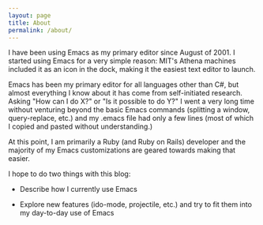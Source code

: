 ```yaml
---
layout: page
title: About
permalink: /about/
---
```


I have been using Emacs as my primary editor since August of 2001.  I started using Emacs for a very simple reason: MIT's Athena machines included it as an icon in the dock, making it the easiest text editor to launch.

Emacs has been my primary editor for all languages other than C#, but almost everything I know about it has come from self-initiated research.  Asking "How can I do X?" or "Is it possible to do Y?"  I went a very long time without venturing beyond the basic Emacs commands (splitting a window, query-replace, etc.) and my .emacs file had only a few lines (most of which I copied and pasted without understanding.)

At this point, I am primarily a Ruby (and Ruby on Rails) developer and the majority of my Emacs customizations are geared towards making that easier.

I hope to do two things with this blog:

* Describe how I currently use Emacs

* Explore new features (ido-mode, projectile, etc.) and try to fit them into my day-to-day use of Emacs

